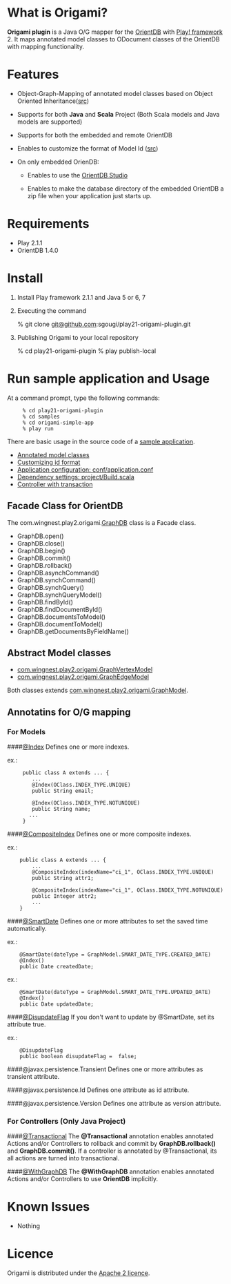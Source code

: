 What is Origami?
============

**Origami plugin** is a Java O/G mapper for the [OrientDB](https://github.com/nuvolabase/orientdb/wiki) with  [Play! framework](http://www.playframework.org/) 2. It maps annotated model classes to ODocument classes of the OrientDB with mapping functionality. 

Features
======

* Object-Graph-Mapping of annotated model classes based on Object Oriented Inheritance([src](samples/origami-simple-app/app/models))

* Supports for both **Java** and **Scala** Project (Both Scala models and Java models are supported)

* Supports for both the embedded and remote OrientDB

* Enables to customize the format of Model Id ([src](app/com/wingnest/play2/origami/IdManager.java))

* On only embedded OrienDB:

   * Enables to use the [OrientDB Studio](https://github.com/nuvolabase/orientdb/wiki/OrientDB-Studio)

   * Enables to make the database directory of the embedded OrientDB a zip file when your application just starts up.

Requirements
=========

* Play 2.1.1
* OrientDB 1.4.0

Install
====

  1)  Install Play framework 2.1.1 and Java 5 or 6, 7

  2)  Executing the command 

         % git clone git@github.com:sgougi/play21-origami-plugin.git

  3)  Publishing Origami to your local repository

         % cd play21-origami-plugin
         % play publish-local

Run sample application and Usage
=======================

At a command prompt, type the following commands:

         % cd play21-origami-plugin
         % cd samples
         % cd origami-simple-app
         % play run

There are basic usage in the source code of a [sample application](samples). 

* [Annotated model classes](samples/origami-simple-app/app/models)
* [Customizing id format](samples/origami-simple-app/app/Global.java)
* [Application configuration: conf/application.conf](samples/origami-simple-app/conf/application.conf)
* [Dependency settings: project/Build.scala](samples/origami-simple-app/project/Build.scala)  
* [Controller with transaction](samples/origami-simple-app/app/controllers/Application.java)

## Facade Class for OrientDB

The com.wingnest.play2.origami.[GraphDB](app/com/wingnest/play2/origami/GraphDB.java) class is a Facade class.

* GraphDB.open()
* GraphDB.close()
* GraphDB.begin()
* GraphDB.commit()
* GraphDB.rollback()
* GraphDB.asynchCommand()
* GraphDB.synchCommand()
* GraphDB.synchQuery()
* GraphDB.synchQueryModel()
* GraphDB.findById()
* GraphDB.findDocumentById()
* GraphDB.documentsToModel()
* GraphDB.documentToModel()
* GraphDB.getDocumentsByFieldName()

## Abstract Model classes

* [com.wingnest.play2.origami.GraphVertexModel](app/com/wingnest/play2/origami/GraphVertexModel.java)
* [com.wingnest.play2.origami.GraphEdgeModel](app/com/wingnest/play2/origami/GraphEdgeModel.java)

Both classes extends [com.wingnest.play2.origami.GraphModel](app/com/wingnest/play2/origami/GraphModel.java).

## Annotatins for O/G mapping

### For Models
####[@Index](app/com/wingnest/play2/origami/annotations/Index.java)
Defines one or more indexes.

  ex.:

         public class A extends ... {
            ...
            @Index(OClass.INDEX_TYPE.UNIQUE)
            public String email;     
    
            @Index(OClass.INDEX_TYPE.NOTUNIQUE)
            public String name;     
           ...
         }

####[@CompositeIndex](app/com/wingnest/play2/origami/annotations/CompositeIndex.java)
Defines one or more composite indexes.

  ex.:

        public class A extends ... {
            ...
            @CompositeIndex(indexName="ci_1", OClass.INDEX_TYPE.UNIQUE)
            public String attr1;     
    
            @CompositeIndex(indexName="ci_1", OClass.INDEX_TYPE.NOTUNIQUE)
            public Integer attr2;
            ...
        }     

####[@SmartDate](app/com/wingnest/play2/origami/annotations/SmartDate.java)
Defines one or more attributes to set the saved time automatically.

  ex.:

        @SmartDate(dateType = GraphModel.SMART_DATE_TYPE.CREATED_DATE)	
        @Index()
        public Date createdDate;

  ex.:

        @SmartDate(dateType = GraphModel.SMART_DATE_TYPE.UPDATED_DATE)
        @Index()
        public Date updatedDate;    

####[@DisupdateFlag](app/com/wingnest/play2/origami/annotations/DisupdateFlag.java)
If you don't want to update by @SmartDate, set its attribute true.

  ex.:

        @DisupdateFlag
        public boolean disupdateFlag =  false;

####@javax.persistence.Transient
Defines one or more attributes as transient attribute.

####@javax.persistence.Id
Defines one attribute as id attribute.

####@javax.persistence.Version
Defines one attribute as version attribute.

### For Controllers (Only Java Project)
####[@Transactional](app/com/wingnest/play2/origami/annotations/Transactional.java)
The **@Transactional** annotation enables annotated Actions and/or Controllers to rollback and commit by **GraphDB.rollback()** and **GraphDB.commit()**. If a controller is annotated by @Transactional, its all actions are turned into transactional. 

####[@WithGraphDB](app/com/wingnest/play2/origami/annotations/WithGraphDB.java)
The **@WithGraphDB** annotation enables annotated Actions and/or Controllers to use **OrientDB** implicitly.

Known Issues
=============
* Nothing

Licence
========
Origami is distributed under the [Apache 2 licence](http://www.apache.org/licenses/LICENSE-2.0.html).
